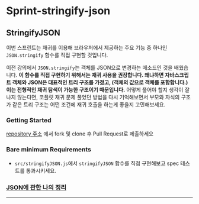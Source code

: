 # Sprint-stringify-json

## StringifyJSON

이번 스프린트는 재귀를 이용해 브라우저에서 제공하는 주요 기능 중 하나인 `JSON.stringify` 함수를 직접 구현할 것입니다.

이전 강의에서 `JSON.stringify`는 객체를 JSON으로 변경하는 메소드인 것을 배웠습니다. **이 함수를 직접 구현하기 위해서는 재귀 사용을 권장합니다. 왜냐하면 자바스크립트 객체와 JSON은 대표적인 트리 구조를 가졌고, (객체의 값으로 객체를 포함합니다.) 이는 전형적인 재귀 탐색이 가능한 구조이기 때문입니다.** 어떻게 풀어야 할지 생각이 잘 나지 않는다면, 코플릿 재귀 문제 풀었던 방법을 다시 기억해보면서 부모와 자식의 구조가 같은 트리 구조는 어떤 조건에 재귀 호출을 하는게 좋을지 고민해보세요.

### Getting Started
[repository 주소](https://github.com/codestates/im-sprint-stringify-json) 에서 fork 및 clone 후 Pull Request로 제출하세요

### Bare minimum Requirements
- `src/stringifyJSON.js`에서 `stringifyJSON` 함수를 직접 구현해보고 spec 테스트를 통과시키세요.

### [JSON에 관한 나의 정리](https://velog.io/@gil0127/JSON-%EA%B0%9D%EC%B2%B4%EC%97%90-%EA%B4%80%ED%95%98%EC%97%AC)

----------------
